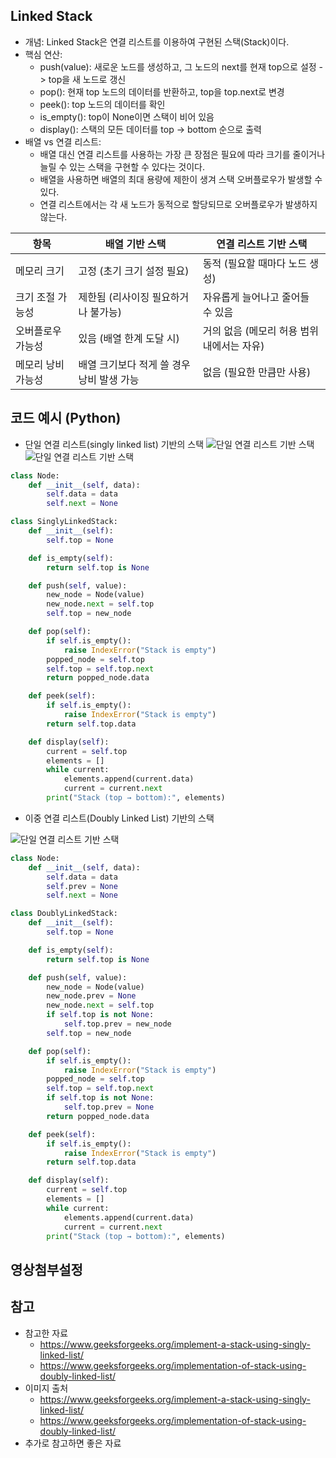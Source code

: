 ## Linked Stack
- 개념: Linked Stack은 연결 리스트를 이용하여 구현된 스택(Stack)이다.
- 핵심 연산:
    - push(value): 새로운 노드를 생성하고, 그 노드의 next를 현재 top으로 설정 -> top을 새 노드로 갱신
    - pop(): 현재 top 노드의 데이터를 반환하고, top을 top.next로 변경
    - peek(): top 노드의 데이터를 확인
    - is_empty(): top이 None이면 스택이 비어 있음
    - display(): 스택의 모든 데이터를 top -> bottom 순으로 출력
- 배열 vs 연결 리스트:
  - 배열 대신 연결 리스트를 사용하는 가장 큰 장점은 필요에 따라 크기를 줄이거나 늘릴 수 있는 스택을 구현할 수 있다는 것이다.
  - 배열을 사용하면 배열의 최대 용량에 제한이 생겨 스택 오버플로우가 발생할 수 있다. 
  - 연결 리스트에서는 각 새 노드가 동적으로 할당되므로 오버플로우가 발생하지 않는다.

| 항목                      | 배열 기반 스택                          | 연결 리스트 기반 스택                      |
|---------------------------|------------------------------------------|---------------------------------------------|
| 메모리 크기               | 고정 (초기 크기 설정 필요)              | 동적 (필요할 때마다 노드 생성)             |
| 크기 조절 가능성          | 제한됨 (리사이징 필요하거나 불가능)     | 자유롭게 늘어나고 줄어들 수 있음          |
| 오버플로우 가능성         | 있음 (배열 한계 도달 시)                | 거의 없음 (메모리 허용 범위 내에서는 자유) |
| 메모리 낭비 가능성        | 배열 크기보다 적게 쓸 경우 낭비 발생 가능| 없음 (필요한 만큼만 사용)                  |


## 코드 예시 (Python)
- 단일 연결 리스트(singly linked list) 기반의 스택
![단일 연결 리스트 기반 스택](singly-linked-list-01.png)
![단일 연결 리스트 기반 스택](singly-linked-list-02.png)
```python
class Node:
    def __init__(self, data):
        self.data = data
        self.next = None

class SinglyLinkedStack:
    def __init__(self):
        self.top = None

    def is_empty(self):
        return self.top is None

    def push(self, value):
        new_node = Node(value)
        new_node.next = self.top
        self.top = new_node

    def pop(self):
        if self.is_empty():
            raise IndexError("Stack is empty")
        popped_node = self.top
        self.top = self.top.next
        return popped_node.data

    def peek(self):
        if self.is_empty():
            raise IndexError("Stack is empty")
        return self.top.data

    def display(self):
        current = self.top
        elements = []
        while current:
            elements.append(current.data)
            current = current.next
        print("Stack (top → bottom):", elements)
```

- 이중 연결 리스트(Doubly Linked List) 기반의 스택

![단일 연결 리스트 기반 스택](doubly-linked-list.png)
```python
class Node:
    def __init__(self, data):
        self.data = data
        self.prev = None
        self.next = None

class DoublyLinkedStack:
    def __init__(self):
        self.top = None

    def is_empty(self):
        return self.top is None

    def push(self, value):
        new_node = Node(value)
        new_node.prev = None
        new_node.next = self.top
        if self.top is not None:
            self.top.prev = new_node
        self.top = new_node

    def pop(self):
        if self.is_empty():
            raise IndexError("Stack is empty")
        popped_node = self.top
        self.top = self.top.next
        if self.top is not None:
            self.top.prev = None
        return popped_node.data

    def peek(self):
        if self.is_empty():
            raise IndexError("Stack is empty")
        return self.top.data

    def display(self):
        current = self.top
        elements = []
        while current:
            elements.append(current.data)
            current = current.next
        print("Stack (top → bottom):", elements)
```


## 영상첨부설정


## 참고
- 참고한 자료
  - https://www.geeksforgeeks.org/implement-a-stack-using-singly-linked-list/
  - https://www.geeksforgeeks.org/implementation-of-stack-using-doubly-linked-list/
- 이미지 출처
  - https://www.geeksforgeeks.org/implement-a-stack-using-singly-linked-list/
  - https://www.geeksforgeeks.org/implementation-of-stack-using-doubly-linked-list/
- 추가로 참고하면 좋은 자료